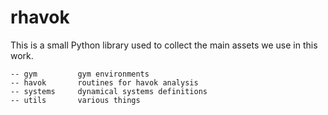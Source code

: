# rhavok

This is a small Python library used to collect the main assets we use in this work.

```
-- gym         gym environments
-- havok       routines for havok analysis
-- systems     dynamical systems definitions
-- utils       various things
```